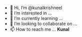 - 👋 Hi, I’m @kunalkrishneel
- 👀 I’m interested in ...
- 🌱 I’m currently learning ...
- 💞️ I’m looking to collaborate on ...
- 📫 How to reach me ...
<b>Kunal</b>
<!---
kunalkrishneel/kunalkrishneel is a ✨ special ✨ repository because its `README.md` (this file) appears on your GitHub profile.
You can click the Preview link to take a look at your changes.
--->
